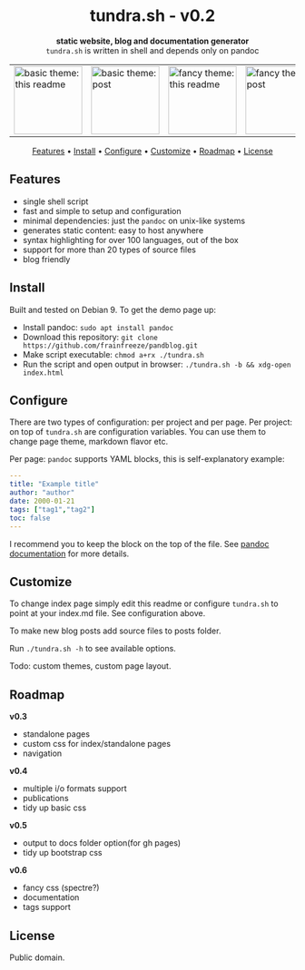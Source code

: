 <h1 align="center">tundra.sh - v0.2</h1>
<div align="center">
  <strong>static website, blog and documentation generator</strong>
</div>
<div align="center">
  <code>tundra.sh</code> is written in shell and depends only on pandoc
</div>

<!-- showcase -->
<center>
  <table>
    <tr>
      <td><a href="https://frainfreeze.github.io/tundra/">
            <img width="120" alt="basic theme: this readme" src="https://i.imgur.com/tdwMukX.png"></a></td>
      <td><a href="https://frainfreeze.github.io/tundra/posts/basic-demo-post.html">
            <img width="120" alt="basic theme: post" src="https://i.imgur.com/qikHdvC.png"></a></td>
      <td><a href="https://frainfreeze.github.io/tundra/posts/fancy-demo-readme.html">
            <img width="120" alt="fancy theme: this readme" src="https://i.imgur.com/t6SUJKb.png"></a></td>
      <td><a href="https://frainfreeze.github.io/tundra/posts/fancy-demo-post.html">
            <img width="120" alt="fancy theme: post" src="https://i.imgur.com/W87VktF.png"></a></td>
    </tr>
  </table>
</center>

<p align="center">
  <a href="#features">Features</a> •
  <a href="#install">Install</a> •
  <a href="#configure">Configure</a> •
  <a href="#customize">Customize</a> •
  <a href="#roadmap">Roadmap</a> •
  <a href="#license">License</a>
</p>

## Features
- single shell script
- fast and simple to setup and configuration
- minimal dependencies: just the `pandoc` on unix-like systems
- generates static content: easy to host anywhere
- syntax highlighting for over 100 languages, out of the box
- support for more than 20 types of source files
- blog friendly

## Install
Built and tested on Debian 9. To get the demo page up:
- Install pandoc: `sudo apt install pandoc`
- Download this repository: `git clone https://github.com/frainfreeze/pandblog.git`
- Make script executable: `chmod a+rx ./tundra.sh`
- Run the script and open output in browser: `./tundra.sh -b && xdg-open index.html`

## Configure
There are two types of configuration: per project and per page.
Per project: on top of `tundra.sh` are configuration variables.
You can use them to change page theme, markdown flavor etc.

Per page: `pandoc` supports YAML blocks, this is self-explanatory example:

```yaml
---
title: "Example title"
author: "author"
date: 2000-01-21
tags: ["tag1","tag2"]
toc: false
---
```

I recommend you to keep the block on the top of the file. 
See [pandoc documentation](https://pandoc.org/MANUAL.html#extension-yaml_metadata_block) for more details.

## Customize
To change index page simply edit this readme or configure `tundra.sh` 
to point at your index.md file. See configuration above.

To make new blog posts add source files to posts folder.

Run `./tundra.sh -h` to see available options.

Todo: custom themes, custom page layout.

## Roadmap
**v0.3**
- standalone pages
- custom css for index/standalone pages
- navigation

**v0.4**
- multiple i/o formats support
- publications
- tidy up basic css
  
**v0.5**
- output to docs folder option(for gh pages)
- tidy up bootstrap css

**v0.6**
- fancy css (spectre?)
- documentation
- tags support
  
## License
Public domain.